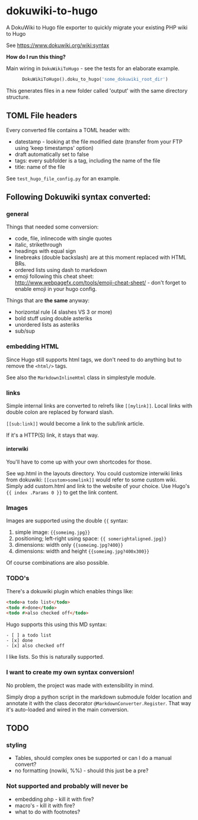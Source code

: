 # dokuwiki-to-hugo

A DokuWiki to Hugo file exporter to quickly migrate your existing PHP wiki to Hugo

See https://www.dokuwiki.org/wiki:syntax

**How do I run this thing?**

Main wiring in `DokuWikiToHugo` - see the tests for an elaborate example.

```python
      DokuWikiToHugo().doku_to_hugo('some_dokuwiki_root_dir')
```

This generates files in a new folder called 'output' with the same directory structure.

## TOML File headers

Every converted file contains a TOML header with:

* datestamp - looking at the file modified date (transfer from your FTP using 'keep timestamps' option)
* draft automatically set to false
* tags: every subfolder is a tag, including the name of the file
* title: name of the file

See `test_hugo_file_config.py` for an example.

## Following Dokuwiki syntax converted:

### general

Things that needed some conversion:

* code, file, inlinecode with single quotes
* italic, strikethrough
* headings with equal sign
* linebreaks (double backslash) are at this moment replaced with HTML BRs.
* ordered lists using dash to markdown
* emoji following this cheat sheet: http://www.webpagefx.com/tools/emoji-cheat-sheet/ - don't forget to enable emoji in your hugo config.

Things that are **the same** anyway:

* horizontal rule (4 slashes VS 3 or more)
* bold stuff using double asteriks
* unordered lists as asteriks
* sub/sup

### embedding HTML

Since Hugo still supports html tags, we don't need to do anything but to remove the `<html/>` tags.

See also the `MarkdownInlineHtml` class in simplestyle module.

### links

Simple internal links are converted to relrefs like `[[mylink]]`. Local links with double colon are replaced by forward slash.

`[[sub:link]]` would become a link to the sub/link article.

If it's a HTTP(S) link, it stays that way.

#### interwiki

You'll have to come up with your own shortcodes for those.

See wp.html in the layouts directory. You could customize interwiki links from dokuwiki: `[[custom>somelink]]` would refer to some custom wiki.
Simply add custom.html and link to the website of your choice. Use Hugo's `{{ index .Params 0 }}` to get the link content.

### Images

Images are supported using the double `{{` syntax:

1. simple image: ``{{someimg.jpg}}``
2. positioning; left-right using space: ``{{ somerightaligned.jpg}}``
3. dimensions: width only ``{{someimg.jpg?400}}``
4. dimensions: width and height ``{{someimg.jpg?400x300}}``

Of course combinations are also possible.

### TODO's

There's a dokuwiki plugin which enables things like:
 
 ```html
 <todo>a todo list</todo>
 <todo #>done</todo>
 <todo #>also checked off</todo>
 ```

Hugo supports this using this MD syntax:

```
- [ ] a todo list
- [x] done
- [x] also checked off
```

I like lists. So this is naturally supported. 

### I want to create my own syntax conversion!

No problem, the project was made with extensibility in mind.

Simply drop a python script in the markdown submodule folder location and annotate it with the class decorator `@MarkdownConverter.Register`.
That way it's auto-loaded and wired in the main conversion.

## TODO

### styling

* Tables, should complex ones be supported or can I do a manual convert?
* no formatting (nowiki, %%) - should this just be a pre?

### Not supported and probably will never be

* embedding php - kill it with fire?
* macro's - kill it with fire?
* what to do with footnotes?
